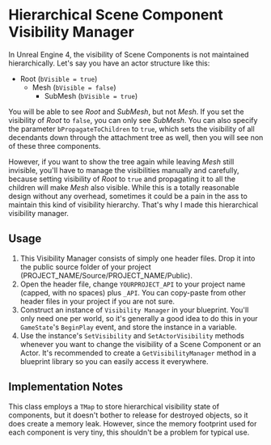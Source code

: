 # Hierarchical Scene Component Visibility Manager
In Unreal Engine 4, the visibility of Scene Components is not maintained hierarchically. Let's say you have an actor structure like this:

- Root  (`bVisible = true`)
  - Mesh  (`bVisible = false`)
    - SubMesh (`bVisible = true`)
    
You will be able to see *Root* and *SubMesh*, but not *Mesh*.
If you set the visibility of *Root* to `false`, you can only see *SubMesh*. You can also specify the parameter `bPropagateToChildren` to `true`, which sets the visibility of all decendants down through the attachment tree as well, then you will see non of these three components.

However, if you want to show the tree again while leaving *Mesh* still invisible, you'll have to manage the visibilities manually and carefully, because setting visibility of *Root* to `true` and propagating it to all the children will make *Mesh* also visible. While this is a totally reasonable design without any overhead, sometimes it could be a pain in the ass to maintain this kind of visibility hierarchy. That's why I made this hierarchical visibility manager.

## Usage
1. This Visibility Manager consists of simply one header files. Drop it into the public source folder of your project (PROJECT_NAME/Source/PROJECT_NAME/Public).
2. Open the header file, change `YOURPROJECT_API` to your project name (capped, with no spaces) plus `_API`. You can copy-paste from other header files in your project if you are not sure.
3. Construct an instance of `Visibility Manager` in your blueprint. You'll only need one per world, so it's generally a good idea to do this in your `GameState`'s `BeginPlay` event, and store the instance in a variable.
4. Use the instance's `SetVisibility` and `SetActorVisibility` methods whenever you want to change the visibility of a Scene Component or an Actor. It's recommended to create a `GetVisibilityManager` method in a blueprint library so you can easily access it everywhere.

## Implementation Notes
This class employs a `TMap` to store hierarchical visibility state of components, but it doesn't bother to release for destroyed objects, so it does create a memory leak. However, since the memory footprint used for each component is very tiny, this shouldn't be a problem for typical use.
